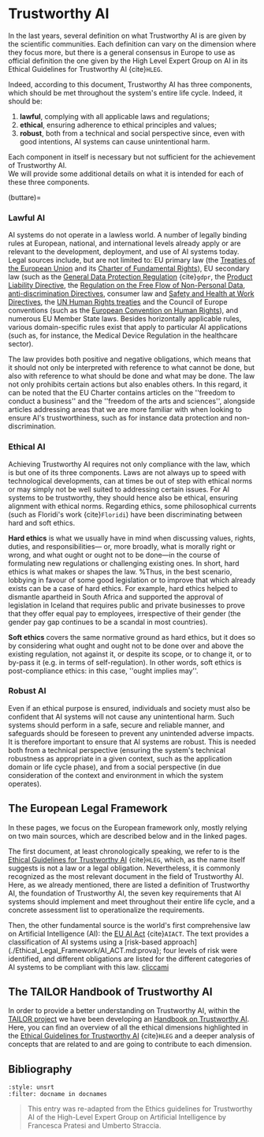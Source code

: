 # Trustworthy AI
In the last years, several definition on what Trustworthy AI is are given by the scientific communities. Each definition can vary on the dimension where they focus more, but there is a general consensus in Europe to use as official definition the one given by the High Level Expert Group on AI in its Ethical Guidelines for Trustworthy AI {cite}`HLEG`.

Indeed, according to this document, Trustworthy AI has three components, which should be met throughout the system's entire life cycle. Indeed, it should be:

1. **lawful**, complying with all applicable laws and regulations; 
2. **ethical**, ensuring adherence to ethical principles and values; 
3. **robust**, both from a technical and social perspective since, even with good intentions, AI systems can cause unintentional harm. 

Each component in itself is necessary but not sufficient for the achievement of Trustworthy AI.  <!--Ideally, all three components work in harmony and overlap in their operation. If, in practice, tensions arise between these components, society should endeavour to align them.--><br>
We will provide some additional details on what it is intended for each of these three components.

(buttare)=
### Lawful AI
AI systems do not operate in a lawless world. A number of legally binding rules at European, national, and international levels already apply or are relevant to the development, deployment, and use of AI systems today. 
Legal sources include, but are not limited to: EU primary law (the <a href="https://european-union.europa.eu/principles-countries-history/principles-and-values/founding-agreements\_en" target=_blank>Treaties of the European Union</a> and its <a href="https://www.europarl.europa.eu/charter/pdf/text\_en.pdf" target=_blank>Charter of Fundamental Rights</a>), EU secondary law (such as the <a href="https://gdpr-info.eu/" target=_blank>General Data Protection Regulation</a> {cite}`gdpr`, the <a href="https://single-market-economy.ec.europa.eu/single-market/goods/free-movement-sectors/liability-defective-products\_en" target=_blank>Product Liability Directive</a>, the <a href="https://digital-strategy.ec.europa.eu/en/policies/non-personal-data" target=_blank>Regulation on the Free Flow of Non-Personal Data</a>, <a href="https://commission.europa.eu/aid-development-cooperation-fundamental-rights/your-rights-eu/know-your-rights/equality/non-discrimination\_en" target=_blank>anti-discrimination Directives</a>, consumer law and <a href="https://osha.europa.eu/en/safety-and-health-legislation/european-directives" target=_blank>Safety and Health at Work Directives</a>, the <a href="https://www.un.org/en/about-us/universal-declaration-of-human-rights" target=_blank>UN Human Rights treaties</a> and the Council of Europe conventions (such as the <a href="https://www.coe.int/en/web/human-rights-convention/the-convention-in-1950" target=_blank>European Convention on Human Rights</a>), and numerous EU Member State laws. Besides horizontally applicable rules, various domain-specific rules exist that apply to particular AI applications (such as, for instance, the Medical Device Regulation in the healthcare sector).

The law provides both positive and negative obligations, which means that it should not only be interpreted with reference to what cannot be done, but also with reference to what should be done and what may be done. The law not only prohibits certain actions but also enables others. In this regard, it can be noted that the EU Charter contains articles on the ''freedom to conduct a business'' and the ''freedom of the arts and sciences'', alongside articles addressing areas that we are more familiar with when looking to ensure AI's trustworthiness, such as for instance data protection and non-discrimination.

### Ethical AI
Achieving Trustworthy AI requires not only compliance with the law, which is but one of its three components. Laws are not always up to speed with technological developments, can at times be out of step with ethical norms or may simply not be well suited to addressing certain issues. For AI systems to be trustworthy, they should hence also be ethical, ensuring alignment with ethical norms.
Regarding ethics, some philosophical currents (such as Floridi's work {cite}`Floridi`) have been discriminating between hard and soft ethics. 

**Hard ethics** is what we usually have in mind when discussing values, rights, duties, and responsibilities— or, more broadly, what is morally right or wrong, and what ought or ought not to be done—in the course of formulating new regulations or challenging existing ones. In short, hard ethics is what makes or shapes the law. %Thus, in the best scenario, lobbying in favour of some good legislation or to improve that which already exists can be a case of hard ethics. For example, hard ethics helped to dismantle apartheid in South Africa and supported the approval of legislation in Iceland that requires public and private businesses to prove that they offer equal pay to employees, irrespective of their gender (the gender pay gap continues to be a scandal in most countries).

**Soft ethics** covers the same normative ground as hard ethics, but it does so by considering what ought and ought not to be done over and above the existing regulation, not against it, or despite its scope, or to change it, or to by-pass it (e.g. in terms of self-regulation). In other words, soft ethics is post-compliance ethics: in this case, ''ought implies may''.

### Robust AI
Even if an ethical purpose is ensured, individuals and society must also be confident that AI systems will not cause any unintentional harm. Such systems should perform in a safe, secure and reliable manner, and safeguards should be foreseen to prevent any unintended adverse impacts. It is therefore important to ensure that AI systems are robust. This is needed both from a technical perspective (ensuring the system's technical robustness as appropriate in a given context, such as the application domain or life cycle phase), and from a social perspective (in due consideration of the context and environment in which the system operates).
<!--https://www.cohubicol.com/blog/robust-ai-and-robust-law-part-i-robust-ai/-->

## The European Legal Framework

In these pages, we focus on the European framework only, mostly relying on two main sources, which are described below and in the linked pages.

The first document, at least chronologically speaking, we refer to is the [Ethical Guidelines for Trustworthy AI](./Ethical_Legal_Framwework/HLEG) {cite}`HLEG`, which, as the name itself suggests is not a law or a legal obligation. Nevertheless, it is commonly recognized as the most relevant document in the field of Trustworthy AI.
Here, as we already mentioned, there are listed a definition of Trustworthy AI, the foundation of Trustworthy AI, the seven key requirements that AI systems should implement and meet throughout their entire life cycle, and a concrete assessment list to operationalize the requirements.

Then, the other fundamental source is the world's first comprehensive law on Artificial Intelligence (AI): the [EU AI Act](./Ethical_Legal_Framwework/AIACT.md) {cite}`AIACT`. The text provides a classification of AI systems using a [risk-based approach](./Ethical_Legal_Framework/AI_ACT.md:prova}; four levels of risk were identified, and different obligations are listed for the different categories of AI systems to be compliant with this law. [cliccami](buttare)

## The TAILOR Handbook of Trustworthy AI
In order to provide a better understanding on Trustworthy AI, within the [TAILOR project](../TAILOR_project.md) we have been developing an [Handbook on Trustworthy AI](../TAILOR.md). Here, you can find an overview of all the ethical dimensions highlighted in the [Ethical Guidelines for Trustworthy AI](./Ethical_Legal_Framwework/HLEG.md) {cite}`HLEG` and a deeper analysis of concepts that are related to and are going to contribute to each dimension.

## Bibliography

```{bibliography} ../references.bib
:style: unsrt
:filter: docname in docnames
```

> This entry was re-adapted from the Ethics guidelines for Trustworthy AI of the High-Level Expert Group on Artificial Intelligence by Francesca Pratesi and Umberto Straccia.

